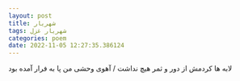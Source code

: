 ```yaml
---
layout: post
title: شهریار
tags: شهریار غزل
categories: poem
date: 2022-11-05 12:27:35.386124
---
```


لابه ها کردمش از دور و ثمر هیچ نداشت / آهوی وحشی من پا به فرار آمده بود